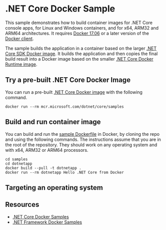 # .NET Core Docker Sample

This sample demonstrates how to build container images for .NET Core console apps, for Linux and Windows containers, and for x64, ARM32 and ARM64 architectures. It requires [Docker 17.06](https://docs.docker.com/release-notes/docker-ce) or a later version of the [Docker client](https://www.docker.com/products/docker).

The sample builds the application in a container based on the larger [.NET Core SDK Docker image](https://hub.docker.com/_/microsoft-dotnet-core-sdk/). It builds the application and then copies the final build result into a Docker image based on the smaller [.NET Core Docker Runtime image](https://hub.docker.com/_/microsoft-dotnet-core-runtime/).

## Try a pre-built .NET Core Docker Image

You can run a pre-built [.NET Core Docker image](https://hub.docker.com/_/microsoft-dotnet-core-samples/) with the following command.

```console
docker run --rm mcr.microsoft.com/dotnet/core/samples
```

## Build and run container image

You can build and run the [sample Dockerfile](Dockerfile) in Docker, by cloning the repo and using the following commands. The instructions assume that you are in the root of the repository. They should work on any operating system and with x64, ARM32 or ARM64 processors.

```console
cd samples
cd dotnetapp
docker build --pull -t dotnetapp .
docker run --rm dotnetapp Hello .NET Core from Docker
```

## Targeting an operating system





## Resources

* [.NET Core Docker Samples](../README.md)
* [.NET Framework Docker Samples](https://github.com/microsoft/dotnet-framework-docker/blob/master/samples/README.md)
